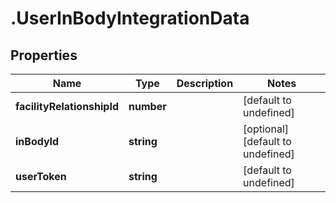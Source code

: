 # .UserInBodyIntegrationData

## Properties

Name | Type | Description | Notes
------------ | ------------- | ------------- | -------------
**facilityRelationshipId** | **number** |  | [default to undefined]
**inBodyId** | **string** |  | [optional] [default to undefined]
**userToken** | **string** |  | [default to undefined]

